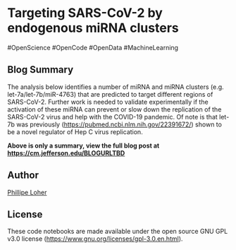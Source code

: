 # Targeting SARS-CoV-2 by endogenous miRNA clusters

#OpenScience #OpenCode #OpenData #MachineLearning

Blog Summary
---------------
The analysis below identifies a number of miRNA and miRNA clusters (e.g. let-7a/let-7b/miR-4763) that are predicted to target different regions of SARS-CoV-2.  Further work is needed to validate experimentally if the activation of these miRNA can prevent or slow down the replication of the SARS-CoV-2 virus and help with the COVID-19 pandemic.  Of note is that let-7b was previously (https://pubmed.ncbi.nlm.nih.gov/22391672/) shown to be a novel regulator of Hep C virus replication.

**Above is only a summary, view the full blog post at https://cm.jefferson.edu/BLOGURLTBD**

Author
---------------
[Phillipe Loher](https://cm.jefferson.edu/staff-members/phillipe-loher/)

License
---------------
These code notebooks are made available under the open source GNU GPL v3.0 license (https://www.gnu.org/licenses/gpl-3.0.en.html).


